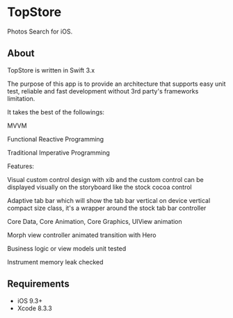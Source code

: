 # TopStore

Photos Search for iOS.

## About

TopStore is written in Swift 3.x

The purpose of this app is to provide an architecture that supports easy unit test, reliable and fast development without 3rd party's frameworks limitation.

It takes the best of the followings:

MVVM

Functional Reactive Programming

Traditional Imperative Programming 

Features:

Visual custom control design with xib and the custom control can be displayed visually on the storyboard like the stock cocoa control

Adaptive tab bar which will show the tab bar vertical on device vertical compact size class, it's a wrapper around the stock tab bar controller

Core Data, Core Animation, Core Graphics, UIView animation

Morph view controller animated transition with Hero

Business logic or view models unit tested

Instrument memory leak checked

## Requirements

- iOS 9.3+
- Xcode 8.3.3
